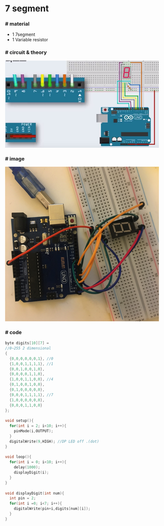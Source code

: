 # 7 segment

### # material

- 1 7segment
- 1 Variable resistor



### # circuit & theory 

![segment](segment.png)



### # image 

![7segment](7segment.jpeg)



### # code

```c
byte digits[10][7] = 
//0~255 2 dimensional
{
  {0,0,0,0,0,0,1}, //0
  {1,0,0,1,1,1,1}, //1
  {0,0,1,0,0,1,0},
  {0,0,0,0,1,1,0},
  {1,0,0,1,1,0,0}, //4
  {0,1,0,0,1,0,0},
  {0,1,0,0,0,0,0},
  {0,0,0,1,1,1,1}, //7
  {1,0,0,0,0,0,0},
  {0,0,0,1,1,0,0}
};

void setup(){
  for(int i = 2; i<10; i++){
    pinMode(i,OUTPUT);
  }
  digitalWrite(9,HIGH); //DP LED off .(dot)
}

void loop(){
  for(int i = 0; i<10; i++){
    delay(1000);
    displayDigit(i);
  }
}

void displayDigit(int num){
  int pin = 2;
  for(int i =0; i<7; i++){
    digitalWrite(pin+i,digits[num][i]);
  }
}

```



